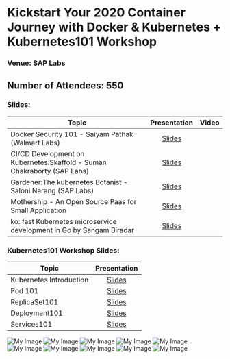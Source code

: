 # Kickstart Your 2020 Container Journey with Docker & Kubernetes + Kubernetes101 Workshop
### Venue: SAP Labs

## Number of Attendees: 550

### Slides:


| Topic        | Presentation          | Video  | 
| ------------- |:-------------:| -----:| 
| Docker Security 101  - Saiyam Pathak (Walmart Labs)| [Slides](https://www.slideshare.net/saiyampathak1/docker-security-101) | | 
| CI/CD Development on Kubernetes:Skaffold - Suman Chakraborty (SAP Labs)| [Slides](https://www.slideshare.net/suchakra012/cicd-development-in-kubernetes-skaffold) |  | 
| Gardener:The kubernetes Botanist - Saloni Narang (SAP Labs) | [Slides](https://www.slideshare.net/SaloniNarang2/gardener-221449692) | 
| Mothership - An Open Source Paas for Small Application | [Slides](https://github.com/collabnix/dockerbangalore/blob/master/slides/18th-Jan-2020-50th-Dockermeetup-SAPLabs/Mothership%20presentation.pdf) | 
| ko: fast Kubernetes microservice development in Go by Sangam Biradar | [Slides](https://www.slideshare.net/sangambiradar370/google-ko-fast-kubernetes-microservice-development-in-go-sangam-biradar-engineitops)||



### Kubernetes101 Workshop Slides:

| Topic        | Presentation          | 
| ------------- |:-------------:| 
| Kubernetes Introduction | [Slides](https://collabnix.github.io/kubelabs/Kubernetes_Intro_slides-1/Kubernetes_Intro_slides-1.html) |  
| Pod 101  | [Slides](https://collabnix.github.io/kubelabs/Pods101_slides/Pods101.html) |  
| ReplicaSet101 | [Slides](https://collabnix.github.io/kubelabs/SlidesReplicaSet101/ReplicaSet101.html) | 
| Deployment101 | [Slides](https://collabnix.github.io/kubelabs/Deployment101_slides/Deployment101.html) | 
| Services101| [Slides](https://collabnix.github.io/kubelabs/Slides_Services101/Services101.html)|



![My Image](https://github.com/collabnix/dockerbangalore/blob/master/slides/18th-Jan-2020-50th-Dockermeetup-SAPLabs/1.jpeg)
![My Image](https://github.com/collabnix/dockerbangalore/blob/master/slides/18th-Jan-2020-50th-Dockermeetup-SAPLabs/2.jpeg)
![My Image](https://github.com/collabnix/dockerbangalore/blob/master/slides/18th-Jan-2020-50th-Dockermeetup-SAPLabs/4.jpeg)
![My Image](https://github.com/collabnix/dockerbangalore/blob/master/slides/18th-Jan-2020-50th-Dockermeetup-SAPLabs/5.jpeg)
![My Image](https://github.com/collabnix/dockerbangalore/blob/master/slides/18th-Jan-2020-50th-Dockermeetup-SAPLabs/6.jpeg)
![My Image](https://github.com/collabnix/dockerbangalore/blob/master/slides/18th-Jan-2020-50th-Dockermeetup-SAPLabs/7.jpeg)
![My Image](https://github.com/collabnix/dockerbangalore/blob/master/slides/18th-Jan-2020-50th-Dockermeetup-SAPLabs/8.jpeg)
![My Image](https://github.com/collabnix/dockerbangalore/blob/master/slides/18th-Jan-2020-50th-Dockermeetup-SAPLabs/9.jpeg)
![My Image](https://github.com/collabnix/dockerbangalore/blob/master/slides/18th-Jan-2020-50th-Dockermeetup-SAPLabs/10.jpeg)
![My Image](https://github.com/collabnix/dockerbangalore/blob/master/slides/18th-Jan-2020-50th-Dockermeetup-SAPLabs/11.jpeg)


